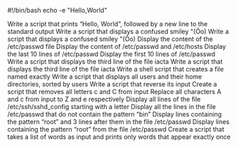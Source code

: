 #!/bin/bash
echo -e "Hello,World"

Write a script that prints “Hello, World”, followed by a new line to the standard output
Write a script that displays a confused smiley "(Ôo)
Write a script that displays a confused smiley "(Ôo)
Display the content of the /etc/passwd file
Display the content of /etc/passwd and /etc/hosts
Display the last 10 lines of /etc/passwd
Display the first 10 lines of /etc/passwd
Write a script that displays the third line of the file iacta
Write a script that displays the third line of the file iacta
Write a shell script that creates a file named exactly
Write a script that displays all users and their home directories, sorted by users
Write a script that reverse its input
Create a script that removes all letters c and C from input
Replace all characters A and c from input to Z and e respectively
Display all lines of the file /etc/ssh/sshd_config starting with a letter
Display all the lines in the file /etc/passwd that do not contain the pattern “bin”
Display lines containing the pattern “root” and 3 lines after them in the file /etc/passwd
Display lines containing the pattern “root” from the file /etc/passwd
Create a script that takes a list of words as input and prints only words that appear exactly once
